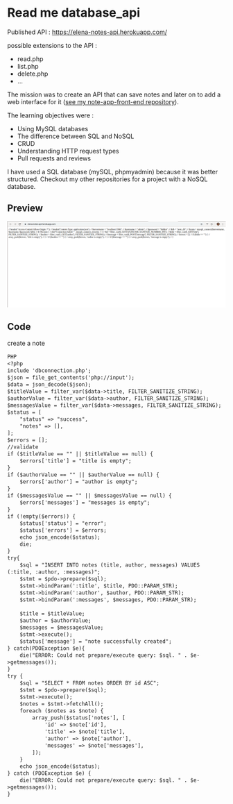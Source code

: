 # Read me database_api

Published API : <https://elena-notes-api.herokuapp.com/>

possible extensions to the API :

* read.php
* list.php
* delete.php
* ...

The mission was to create an API that can save notes and later on to add a web interface for it ([see my note-app-front-end repository](https://github.com/YelenaMerzlyakova/vue-app)).

The learning objectives were : 

* Using MySQL databases
* The difference between SQL and NoSQL
* CRUD
* Understanding HTTP request types
* Pull requests and reviews

I have used a SQL database (mySQL, phpmyadmin) because it was better structured. Checkout my other repositories for a project with a NoSQL database. 

## Preview

![api](https://github.com/YelenaMerzlyakova/database_api/blob/master/notesapi.png)


## Code 

create a note 

```
PHP
<?php
include 'dbconnection.php';
$json = file_get_contents('php://input');
$data = json_decode($json);
$titleValue = filter_var($data->title, FILTER_SANITIZE_STRING);
$authorValue = filter_var($data->author, FILTER_SANITIZE_STRING);
$messagesValue = filter_var($data->messages, FILTER_SANITIZE_STRING);
$status = [
    "status" => "success",
    "notes" => [],
];
$errors = [];
//validate 
if ($titleValue == "" || $titleValue == null) {
    $errors['title'] = "title is empty";
}
if ($authorValue == "" || $authorValue == null) {
    $errors['author'] = "author is empty";
}
if ($messagesValue == "" || $messagesValue == null) {
    $errors['messages'] = "messages is empty";
}
if (!empty($errors)) {
    $status['status'] = "error";
    $status['errors'] = $errors;
    echo json_encode($status);
    die;
}
try{
    $sql = "INSERT INTO notes (title, author, messages) VALUES (:title, :author, :messages)";
    $stmt = $pdo->prepare($sql);
    $stmt->bindParam(':title', $title, PDO::PARAM_STR);
    $stmt->bindParam(':author', $author, PDO::PARAM_STR);
    $stmt->bindParam(':messages', $messages, PDO::PARAM_STR);
    
    $title = $titleValue;
    $author = $authorValue;
    $messages = $messagesValue;
    $stmt->execute();
    $status['message'] = "note successfully created";
} catch(PDOException $e){
    die("ERROR: Could not prepare/execute query: $sql. " . $e->getmessages());
}
try {
    $sql = "SELECT * FROM notes ORDER BY id ASC";
    $stmt = $pdo->prepare($sql);
    $stmt->execute();
    $notes = $stmt->fetchAll();
    foreach ($notes as $note) {
        array_push($status['notes'], [
            'id' => $note['id'],
            'title' => $note['title'],
            'author' => $note['author'],
            'messages' => $note['messages'],
        ]);
    }
    echo json_encode($status);
} catch (PDOException $e) {
    die("ERROR: Could not prepare/execute query: $sql. " . $e->getmessages());
}





